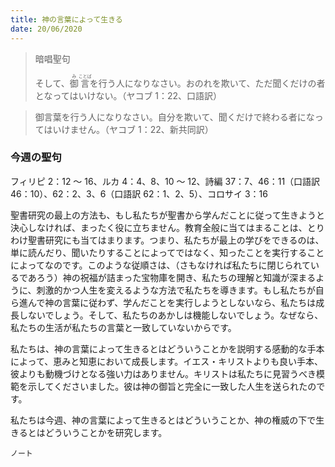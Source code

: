 ```yaml
---
title: 神の言葉によって生きる
date: 20/06/2020
---
```


> <p>暗唱聖句</p>
> そして、<ruby>御<rt>み</rt>言<rt>ことば</rt></ruby>を行う人になりなさい。おのれを欺いて、ただ聞くだけの者となってはいけない。（ヤコブ 1：22、口語訳）

> <p></p>
> 御言葉を行う人になりなさい。自分を欺いて、聞くだけで終わる者になってはいけません。（ヤコブ 1：22、新共同訳）

### 今週の聖句
フィリピ 2：12 ～ 16、ルカ 4：4、8、10 ～ 12、詩編 37：7、46：11（口語訳 46：10）、62：2、3、6（口語訳 62：1、2、5）、コロサイ 3：16

聖書研究の最上の方法も、もし私たちが聖書から学んだことに従って生きようと決心しなければ、まったく役に立ちません。教育全般に当てはまることは、とりわけ聖書研究にも当てはまります。つまり、私たちが最上の学びをできるのは、単に読んだり、聞いたりすることによってではなく、知ったことを実行することによってなのです。このような従順さは、（さもなければ私たちに閉じられているであろう）神の祝福が詰まった宝物庫を開き、私たちの理解と知識が深まるように、刺激的かつ人生を変えるような方法で私たちを導きます。もし私たちが自ら進んで神の言葉に従わず、学んだことを実行しようとしないなら、私たちは成長しないでしょう。そして、私たちのあかしは機能しないでしょう。なぜなら、私たちの生活が私たちの言葉と一致していないからです。

私たちは、神の言葉によって生きるとはどういうことかを説明する感動的な手本によって、恵みと知恵において成長します。イエス・キリストよりも良い手本、彼よりも動機づけとなる強い力はありません。キリストは私たちに見習うべき模範を示してくださいました。彼は神の御旨と完全に一致した人生を送られたのです。

私たちは今週、神の言葉によって生きるとはどういうことか、神の権威の下で生きるとはどういうことかを研究します。

`ノート`